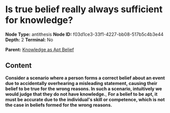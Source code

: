 # Is true belief really always sufficient for knowledge?

**Node Type:** antithesis
**Node ID:** f03d1ce3-33f1-4227-bb08-517b5c4b3e44
**Depth:** 2
**Terminal:** No

**Parent:** [Knowledge as Apt Belief](knowledge-as-apt-belief.md)

## Content

**Consider a scenario where a person forms a correct belief about an event due to accidentally overhearing a misleading statement, causing their belief to be true for the wrong reasons. In such a scenario, intuitively we would judge that they do not have knowledge.**, **For a belief to be apt, it must be accurate due to the individual's skill or competence, which is not the case in beliefs formed for the wrong reasons.**

